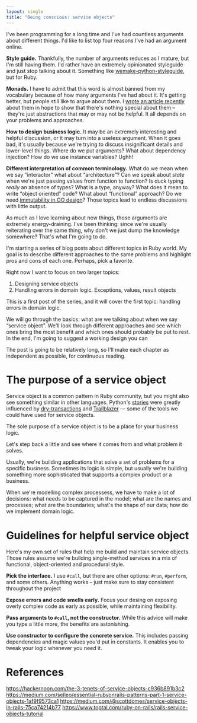```yaml
---
layout: single
title: "Being conscious: service objects"
---
```


I've been programming for a long time and I've had countless arguments about different things. I'd like to list top four reasons I've had an argument online.

**Style guide.** Thankfully, the number of arguments reduces as I mature, but I'm still having them. I'd rather have an extremely opinionated styleguide and just stop talking about it. Something like [wemake-python-styleguide](https://github.com/wemake-services/wemake-python-styleguide), but for Ruby. 

**Monads.** I have to admit that this word is almost banned from my vocabulary because of how many arguments I've had about it. It's getting better, but people still like to argue about them. I [wrote an article recently](/2020/03/29/why-would-i-use-monads.html) about them in hope to show that there's nothing special about them – they're just abstractions that may or may not be helpful. It all depends on your problems and approaches.

**How to design business logic.** It may be an extremely interesting and helpful discussion, or it may turn into a useless argument. When it goes bad, it's usually because we're trying to discuss insignificant details and lower-level things. Where do we put arguments? What about dependency injection? How do we use instance variables? Ughh! 

**Different interpretation of common terminology.** What do we mean when we say “interactor” what about “architecture”? Can we speak about _state_ when we're just passing values from function to function? Is duck typing _really_ an absence of types? What is a type, anyway? What does it mean to write “object oriented” code? What about “functional” approach? Do we need [immutability in OO design](https://www.yegor256.com/2014/06/09/objects-should-be-immutable.html)? Those topics lead to endless discussions with little output.

As much as I love learning about new things, those arguments are extremely energy-draining. I've been thinking: since we're usually reiterating over the same thing, why don't we just dump the knowledge somewhere? That's what I'm going to do.

I'm starting a series of blog posts about different topics in Ruby world. My goal is to describe different approaches to the same problems and highlight pros and cons of each one. Perhaps, pick a favorite.

Right now I want to focus on two larger topics:

1. Designing service objects
2. Handling errors in domain logic. Exceptions, values, result objects

This is a first post of the series, and it will cover the first topic: handling errors in domain logic.

We will go through the basics: what are we talking about when we say “service object”. We'll look through different approaches and see which ones bring the most benefit and which ones should probably be put to rest. In the end, I'm going to suggest a working design you can 

The post is going to be relatively long, so I'll make each chapter as independent as possible, for continuous reading. 

<!-- excerpt --> 

# The purpose of a service object

Service object is a common pattern in Ruby community, but you might also see something similar in other languages. Python's [stories](https://github.com/dry-python/stories) were greatly influenced by [dry-transactions](http://github.com/gems/dry-transactions) and [Trailblazer](http://trailblazer.to/) — some of the tools we could have used for service objects.

The sole purpose of a service object is to be a place for your business logic. 

Let's step back a little and see where it comes from and what problem it solves.

Usually, we're building applications that solve a set of problems for a specific business. Sometimes its logic is simple, but usually we're building something more sophisticated that supports a complex product or a business.

When we're modelling complex processess, we have to make a lot of decisions: what needs to be captured in the model; what are the names and processes; what are the boundaries; what's the shape of our data; how do we implement domain logic.

# Guidelines for helpful service object

Here's my own set of rules that help me build and maintain service objects. Those rules assume we're building single-method services in a mix of functional, object-oriented and procedural style.

**Pick the interface.** I use `#call`, but there are other options: `#run`, `#perform`, and some others. Anything works – just make sure to stay consistent throughout the project

**Expose errors and code smells early.** Focus your desing on exposing overly complex code as early as possible, while maintaining flexibility. 

**Pass arguments to `#call`, not the constructor.** While this advice will make you type a little more, the benefits are astonishing. 

**Use constructor to configure the concrete service.** This includes passing dependencies and magic values you'd put in constants. It enables you to tweak your logic whenever you need it. 





# References

https://hackernoon.com/the-3-tenets-of-service-objects-c936b891b3c2
https://medium.com/selleo/essential-rubyonrails-patterns-part-1-service-objects-1af9f9573ca1
https://medium.com/@scottdomes/service-objects-in-rails-75ca74214b77
https://www.toptal.com/ruby-on-rails/rails-service-objects-tutorial

